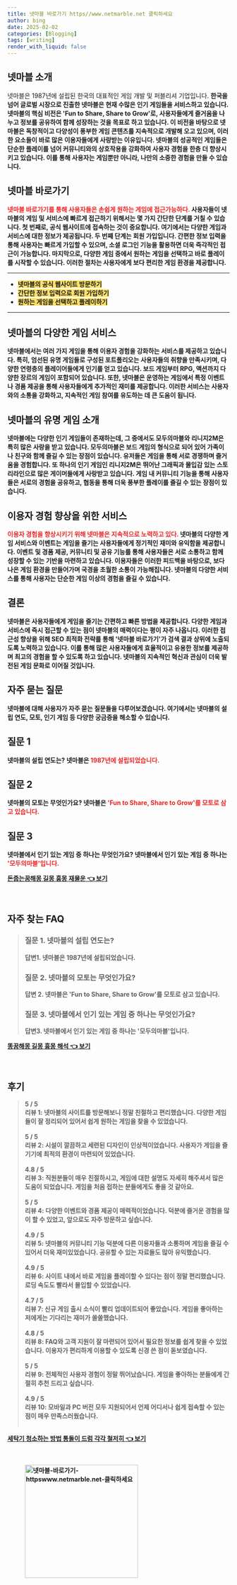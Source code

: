 ```yaml
---
title: 넷마블 바로가기 https//www.netmarble.net 클릭하세요
author: bing
date: 2025-02-02
categories: [Blogging]
tags: [writing]
render_with_liquid: false
---
```



<h2 id='넷마블_소개'>넷마블 소개</h2>

<p>넷마블은 1987년에 설립된 한국의 대표적인 게임 개발 및 퍼블리셔 기업입니다. <b>한국을 넘어 글로벌 시장으로 진출한 넷마블은 현재 수많은 인기 게임들을 서비스하고 있습니다. 넷마블의 <b>핵심 비전은 'Fun to Share, Share to Grow'로, 사용자들에게 즐거움을 나누고 정보를 공유하여 함께 성장하는 것을 목표로 하고 있습니다. 이 비전을 바탕으로 넷마블은 독창적이고 다양성이 풍부한 게임 콘텐츠를 지속적으로 개발해 오고 있으며, 이러한 요소들이 바로 많은 이용자들에게 사랑받는 이유입니다. 넷마블의 성공적인 게임들은 단순한 플레이를 넘어 커뮤니티와의 상호작용을 강화하여 사용자 경험을 한층 더 향상시키고 있습니다. 이를 통해 사용자는 게임뿐만 아니라, 나만의 소중한 경험을 만들 수 있습니다.</p>

<h2 id='넷마블_바로가기'>넷마블 바로가기</h2>

<p><b><span style="color: #ee2323;">넷마블 바로가기를 통해 사용자들은 손쉽게 원하는 게임에 접근가능하다.</span></b> 사용자들이 넷마블의 게임 및 서비스에 빠르게 접근하기 위해서는 몇 가지 간단한 단계를 거칠 수 있습니다. 첫 번째로, 공식 웹사이트에 접속하는 것이 중요합니다. 여기에서는 다양한 게임과 서비스에 대한 정보가 제공됩니다. 두 번째 단계는 회원 가입입니다. 간편한 정보 입력을 통해 사용자는 빠르게 가입할 수 있으며, 소셜 로그인 기능을 활용하면 더욱 즉각적인 접근이 가능합니다. 마지막으로, 다양한 게임 중에서 원하는 게임을 선택하고 바로 플레이를 시작할 수 있습니다. 이러한 절차는 사용자에게 보다 편리한 게임 환경을 제공합니다.</p>

<hr />

<ul>
    <li><b><span style="background-color: #ffe066;">넷마블의 공식 웹사이트 방문하기</span></b></li>
    <li><b><span style="background-color: #ffe066;">간단한 정보 입력으로 회원 가입하기</span></b></li>
    <li><b><span style="background-color: #ffe066;">원하는 게임을 선택하고 플레이하기</span></b></li>
</ul>

<hr />

<h2 id='넷마블_다양한_게임서비스'>넷마블의 다양한 게임 서비스</h2>

<p>넷마블에서는 여러 가지 게임을 통해 이용자 경험을 강화하는 서비스를 제공하고 있습니다. 특히, <b>엄선된 유명 게임들로 구성된 포트폴리오는 사용자들의 취향을 만족시키며, 다양한 연령층의 플레이어들에게 인기를 얻고 있습니다. 보드 게임부터 RPG, 액션까지 다양한 장르의 게임이 포함되어 있습니다. 또한, 넷마블은 운영하는 게임에서 특정 이벤트나 경품 제공을 통해 사용자들에게 추가적인 재미를 제공합니다. 이러한 서비스는 사용자와의 소통을 강화하고, 지속적인 게임 참여를 유도하는 데 큰 도움이 됩니다.</p>

<h2 id='넷마블_유명게임_소개'>넷마블의 유명 게임 소개</h2>

<p>넷마블에는 다양한 인기 게임들이 존재하는데, 그 중에서도 <b>모두의마블</b>와 <b>리니지2M</b>은 특히 많은 사랑을 받고 있습니다. 모두의마블은 보드 게임의 형식으로 되어 있어 가족이나 친구와 함께 즐길 수 있는 장점이 있습니다. 유저들은 게임을 통해 서로 경쟁하며 즐거움을 경험합니다. 또 하나의 인기 게임인 리니지2M은 뛰어난 그래픽과 몰입감 있는 스토리라인으로 많은 게이머들에게 사랑받고 있습니다. 게임 내 커뮤니티 기능을 통해 사용자들은 서로의 경험을 공유하고, 협동을 통해 더욱 풍부한 플레이를 즐길 수 있는 장점이 있습니다.</p>

<h2 id='사용자_이용경험_향상'>이용자 경험 향상을 위한 서비스</h2>

<p><b><span style="color: #ee2323;">이용자 경험을 향상시키기 위해 넷마블은 지속적으로 노력하고 있다.</span></b> 넷마블의 다양한 게임 서비스와 이벤트는 게임을 즐기는 사용자들에게 정기적인 재미와 유익함을 제공합니다. <b>이벤트 및 경품 제공</b>, <b>커뮤니티 및 공유 기능</b>를 통해 사용자들은 서로 소통하고 함께 성장할 수 있는 기반을 마련하고 있습니다. 이용자들은 이러한 피드백을 바탕으로, 보다 나은 게임 환경을 만들어가며 국경을 초월한 소통이 가능해집니다. 넷마블의 다양한 서비스를 통해 사용자는 단순한 게임 이상의 경험을 즐길 수 있습니다.</p>

<h2 id='결론'>결론</h2>

<p>넷마블은 사용자들에게 게임을 즐기는 간편하고 빠른 방법을 제공합니다. <b>다양한 게임과 서비스에 즉시 접근할 수 있는 점이 넷마블의 매력이다는 평이 자주 나옵니다. 이러한 접근성 향상을 위해 <b>SEO 최적화 전략</b>를 통해 '넷마블 바로가기'가 검색 결과 상위에 노출되도록 노력하고 있습니다. 이를 통해 많은 사용자들에게 효율적이고 유용한 정보를 제공하며 최고의 경험을 할 수 있도록 하고 있습니다. 넷마블의 지속적인 혁신과 관심이 더욱 발전된 게임 문화로 이어질 것입니다.</p>

<h2 id='자주_묻는_질문'>자주 묻는 질문</h2>

<p>넷마블에 대해 사용자가 자주 묻는 질문들을 다루어보겠습니다. 여기에서는 넷마블의 설립 연도, 모토, 인기 게임 등 다양한 궁금증을 해소할 수 있습니다.</p>

<h2 id='질문_1'>질문 1</h2>

<p>넷마블의 설립 연도는? 넷마블은 <b><span style="color: #ee2323;">1987년에 설립되었습니다.</span></b></p>

<h2 id='질문_2'>질문 2</h2>

<p>넷마블의 모토는 무엇인가요? 넷마블은 <b><span style="color: #ee2323;">'Fun to Share, Share to Grow'를 모토로 삼고 있습니다.</span></b></p>

<h2 id='질문_3'>질문 3</h2>

<p>넷마블에서 인기 있는 게임 중 하나는 무엇인가요? 넷마블에서 인기 있는 게임 중 하나는 <b><span style="color: #ee2323;">'모두의마블'입니다.</span></b></p>


<p><a class="click-button" title="돈줍는꿈해몽 길몽 흉몽 재물운" href="https://afficreate.github.io/posts/%EB%8F%88%EC%A4%8D%EB%8A%94%EA%BF%88%ED%95%B4%EB%AA%BD-%EA%B8%B8%EB%AA%BD-%ED%9D%89%EB%AA%BD-%EC%9E%AC%EB%AC%BC%EC%9A%B4/" rel="dofollow">돈줍는꿈해몽 길몽 흉몽 재물운 👈 보기</a></p><br>
<h2 id='자주_찾는_FAQ'>자주 찾는 FAQ</h2>
<div itemscope="" itemtype="https://schema.org/FAQPage"> 
<blockquote> 
<div itemscope="" itemprop="mainEntity" itemtype="https://schema.org/Question"> 
<h3 itemprop="name">질문 1. 넷마블의 설립 연도는?</h3> 
<div itemscope="" itemprop="acceptedAnswer" itemtype="https://schema.org/Answer"> 
<span itemprop="text"> 
<p>답변1. 넷마블은 1987년에 설립되었습니다.</p> 
</span> 
</div> 
</div> 
<div itemscope="" itemprop="mainEntity" itemtype="https://schema.org/Question"> 
<h3 itemprop="name">질문 2. 넷마블의 모토는 무엇인가요?</h3> 
<div itemscope="" itemprop="acceptedAnswer" itemtype="https://schema.org/Answer"> 
<span itemprop="text"> 
<p>답변 2. 넷마블은 'Fun to Share, Share to Grow'를 모토로 삼고 있습니다.</p> 
</span> 
</div> 
</div> 
<div itemscope="" itemprop="mainEntity" itemtype="https://schema.org/Question"> 
<h3 itemprop="name">질문 3. 넷마블에서 인기 있는 게임 중 하나는 무엇인가요?</h3> 
<div itemscope="" itemprop="acceptedAnswer" itemtype="https://schema.org/Answer"> 
<span itemprop="text"> 
<p>답변3. 넷마블에서 인기 있는 게임 중 하나는 '모두의마블'입니다.</p> 
</span> 
</div> 
</div> 
</blockquote> 
</div>
<p><a class="click-button" title="똥꿈해몽 길몽 흉몽 해석" href="https://afficreate.github.io/posts/%EB%98%A5%EA%BF%88%ED%95%B4%EB%AA%BD-%EA%B8%B8%EB%AA%BD-%ED%9D%89%EB%AA%BD-%ED%95%B4%EC%84%9D/" rel="dofollow">똥꿈해몽 길몽 흉몽 해석 👈 보기</a></p><br>
<h2 id='후기'>후기</h2>
<div itemscope itemtype="https://schema.org/Product">
  <blockquote>
  <div itemprop="review" itemscope itemtype="https://schema.org/Review">
      <div itemprop="reviewRating" itemscope itemtype="https://schema.org/Rating"> <span itemprop="ratingValue">5</span> / <span itemprop="bestRating">5</span> </div>
      <span itemprop="reviewBody">리뷰 1: 넷마블의 사이트를 방문해보니 정말 친절하고 편리했습니다. 다양한 게임들이 잘 정리되어 있어서 쉽게 원하는 게임을 찾을 수 있었습니다.</span>
  </div>
  <br>
  <div itemprop="review" itemscope itemtype="https://schema.org/Review">
      <div itemprop="reviewRating" itemscope itemtype="https://schema.org/Rating"> <span itemprop="ratingValue">5</span> / <span itemprop="bestRating">5</span> </div>
      <span itemprop="reviewBody">리뷰 2: 시설이 깔끔하고 세련된 디자인이 인상적이었습니다. 사용자가 게임을 즐기기에 최적의 환경이 마련되어 있었습니다.</span>
  </div>
  <br>
  <div itemprop="review" itemscope itemtype="https://schema.org/Review">
      <div itemprop="reviewRating" itemscope itemtype="https://schema.org/Rating"> <span itemprop="ratingValue">4.8</span> / <span itemprop="bestRating">5</span> </div>
      <span itemprop="reviewBody">리뷰 3: 직원분들이 매우 친절하시고, 게임에 대한 설명도 자세히 해주셔서 많은 도움이 되었습니다. 게임을 처음 접하는 분들에게도 좋을 것 같아요.</span>
  </div>
  <br>
  <div itemprop="review" itemscope itemtype="https://schema.org/Review">
      <div itemprop="reviewRating" itemscope itemtype="https://schema.org/Rating"> <span itemprop="ratingValue">5</span> / <span itemprop="bestRating">5</span> </div>
      <span itemprop="reviewBody">리뷰 4: 다양한 이벤트와 경품 제공이 매력적이었습니다. 덕분에 즐거운 경험을 많이 할 수 있었고, 앞으로도 자주 방문하고 싶습니다.</span>
  </div>
  <br>
  <div itemprop="review" itemscope itemtype="https://schema.org/Review">
      <div itemprop="reviewRating" itemscope itemtype="https://schema.org/Rating"> <span itemprop="ratingValue">4.9</span> / <span itemprop="bestRating">5</span> </div>
      <span itemprop="reviewBody">리뷰 5: 넷마블의 커뮤니티 기능 덕분에 다른 이용자들과 소통하며 게임을 즐길 수 있어서 더욱 재미있었습니다. 공유할 수 있는 자료들도 많아 유익했습니다.</span>
  </div>
  <br>
  <div itemprop="review" itemscope itemtype="https://schema.org/Review">
      <div itemprop="reviewRating" itemscope itemtype="https://schema.org/Rating"> <span itemprop="ratingValue">4.9</span> / <span itemprop="bestRating">5</span> </div>
      <span itemprop="reviewBody">리뷰 6: 사이트 내에서 바로 게임을 플레이할 수 있다는 점이 정말 편리했습니다. 로딩 속도도 빨라서 몰입할 수 있었습니다.</span>
  </div>
  <br>
  <div itemprop="review" itemscope itemtype="https://schema.org/Review">
      <div itemprop="reviewRating" itemscope itemtype="https://schema.org/Rating"> <span itemprop="ratingValue">4.7</span> / <span itemprop="bestRating">5</span> </div>
      <span itemprop="reviewBody">리뷰 7: 신규 게임 출시 소식이 빨리 업데이트되어 좋았습니다. 게임을 좋아하는 저에게는 기다리는 재미가 쏠쏠했습니다.</span>
  </div>
  <br>
  <div itemprop="review" itemscope itemtype="https://schema.org/Review">
      <div itemprop="reviewRating" itemscope itemtype="https://schema.org/Rating"> <span itemprop="ratingValue">4.8</span> / <span itemprop="bestRating">5</span> </div>
      <span itemprop="reviewBody">리뷰 8: FAQ와 고객 지원이 잘 마련되어 있어서 필요한 정보를 쉽게 찾을 수 있었습니다. 이용자가 편리하게 이용할 수 있도록 신경 쓴 점이 돋보였습니다.</span>
  </div>
  <br>
  <div itemprop="review" itemscope itemtype="https://schema.org/Review">
      <div itemprop="reviewRating" itemscope itemtype="https://schema.org/Rating"> <span itemprop="ratingValue">5</span> / <span itemprop="bestRating">5</span> </div>
      <span itemprop="reviewBody">리뷰 9: 전체적인 사용자 경험이 정말 뛰어났습니다. 게임을 좋아하는 분들에게 간절히 추천 드리고 싶습니다.</span>
  </div>
  <br>
  <div itemprop="review" itemscope itemtype="https://schema.org/Review">
      <div itemprop="reviewRating" itemscope itemtype="https://schema.org/Rating"> <span itemprop="ratingValue">4.9</span> / <span itemprop="bestRating">5</span> </div>
      <span itemprop="reviewBody">리뷰 10: 모바일과 PC 버전 모두 지원되어서 언제 어디서나 쉽게 접속할 수 있는 점이 매우 만족스러웠습니다.</span>
  </div>
  <br>
  </blockquote>
</div>
<p><a class="click-button" title="세탁기 청소하는 방법 통돌이 드럼 각각 철저히" href="https://afficreate.github.io/posts/%EC%84%B8%ED%83%81%EA%B8%B0-%EC%B2%AD%EC%86%8C%ED%95%98%EB%8A%94-%EB%B0%A9%EB%B2%95-%ED%86%B5%EB%8F%8C%EC%9D%B4-%EB%93%9C%EB%9F%BC-%EA%B0%81%EA%B0%81-%EC%B2%A0%EC%A0%80%ED%9E%88/" rel="dofollow">세탁기 청소하는 방법 통돌이 드럼 각각 철저히 👈 보기</a></p><br>
<figure class="image"><img src="https://afficreate.github.io/assets/img/thumbnail/넷마블-바로가기-httpswww.netmarble.net-클릭하세요.webp" alt="넷마블-바로가기-httpswww.netmarble.net-클릭하세요" width="256" height="256"></figure>